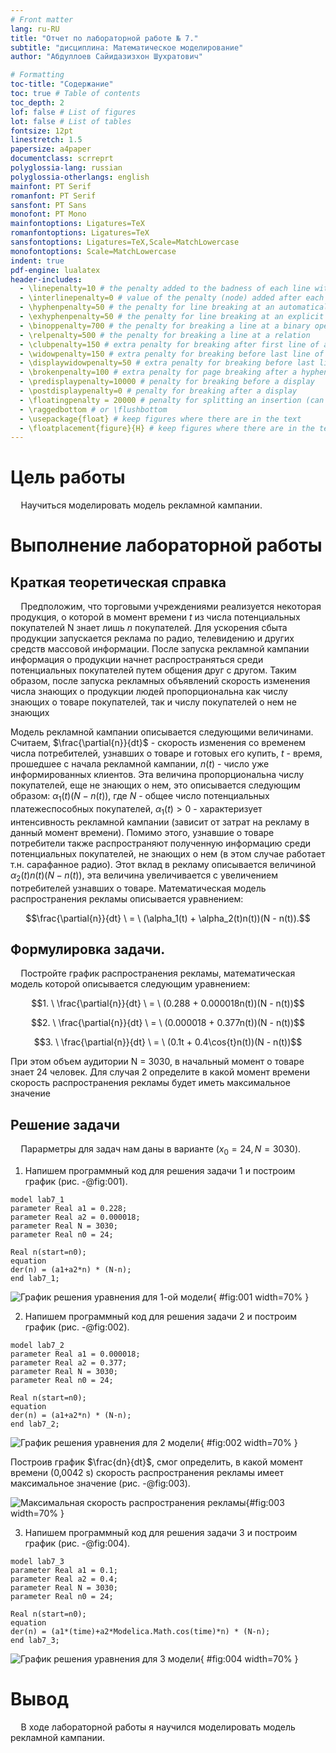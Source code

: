 ```yaml
---
# Front matter
lang: ru-RU
title: "Отчет по лабораторной работе № 7."
subtitle: "дисциплина: Математическое моделирование"
author: "Абдуллоев Сайидазизхон Шухратович"

# Formatting
toc-title: "Содержание"
toc: true # Table of contents
toc_depth: 2
lof: false # List of figures
lot: false # List of tables
fontsize: 12pt
linestretch: 1.5
papersize: a4paper
documentclass: scrreprt
polyglossia-lang: russian
polyglossia-otherlangs: english
mainfont: PT Serif
romanfont: PT Serif
sansfont: PT Sans
monofont: PT Mono
mainfontoptions: Ligatures=TeX
romanfontoptions: Ligatures=TeX
sansfontoptions: Ligatures=TeX,Scale=MatchLowercase
monofontoptions: Scale=MatchLowercase
indent: true
pdf-engine: lualatex
header-includes:
  - \linepenalty=10 # the penalty added to the badness of each line within a paragraph (no associated penalty node) Increasing the value makes tex try to have fewer lines in the paragraph.
  - \interlinepenalty=0 # value of the penalty (node) added after each line of a paragraph.
  - \hyphenpenalty=50 # the penalty for line breaking at an automatically inserted hyphen
  - \exhyphenpenalty=50 # the penalty for line breaking at an explicit hyphen
  - \binoppenalty=700 # the penalty for breaking a line at a binary operator
  - \relpenalty=500 # the penalty for breaking a line at a relation
  - \clubpenalty=150 # extra penalty for breaking after first line of a paragraph
  - \widowpenalty=150 # extra penalty for breaking before last line of a paragraph
  - \displaywidowpenalty=50 # extra penalty for breaking before last line before a display math
  - \brokenpenalty=100 # extra penalty for page breaking after a hyphenated line
  - \predisplaypenalty=10000 # penalty for breaking before a display
  - \postdisplaypenalty=0 # penalty for breaking after a display
  - \floatingpenalty = 20000 # penalty for splitting an insertion (can only be split footnote in standard LaTeX)
  - \raggedbottom # or \flushbottom
  - \usepackage{float} # keep figures where there are in the text
  - \floatplacement{figure}{H} # keep figures where there are in the text
---
```


# Цель работы

$\quad$Научиться моделировать модель рекламной кампании. 

# Выполнение лабораторной работы

## Краткая теоретическая справка

$\quad$Предположим, что торговыми учреждениями реализуется некоторая
продукция, о которой в момент времени $t$ из числа потенциальных покупателей N
знает лишь $n$ покупателей. Для ускорения сбыта продукции запускается реклама
по радио, телевидению и других средств массовой информации. После запуска
рекламной кампании информация о продукции начнет распространяться среди
потенциальных покупателей путем общения друг с другом. Таким образом, после
запуска рекламных объявлений скорость изменения числа знающих о продукции
людей пропорциональна как числу знающих о товаре покупателей, так и числу
покупателей о нем не знающих

Модель рекламной кампании описывается следующими величинами. Считаем, $\frac{\partial{n}}{dt}$ - скорость изменения со временем числа потребителей, узнавших о товаре и готовых его купить, $t$ - время, прошедшее с начала рекламной кампании, $n(t)$ - число уже информированных клиентов. Эта величина пропорциональна числу покупателей, еще не знающих о нем, это описывается следующим образом: $\alpha_1(t)(N-n(t))$, где $N$ - общее число потенциальных платежеспособных покупателей, $\alpha_1(t)>0$ - характеризует интенсивность
рекламной кампании (зависит от затрат на рекламу в данный момент времени).
Помимо этого, узнавшие о товаре потребители также распространяют полученную
информацию среди потенциальных покупателей, не знающих о нем (в этом случае
работает т.н. сарафанное радио). Этот вклад в рекламу описывается величиной $\alpha_2(t)n(t)(N-n(t))$,  эта величина увеличивается с увеличением потребителей
узнавших о товаре. Математическая модель распространения рекламы описывается
уравнением:

$$\frac{\partial{n}}{dt} \ = \ (\alpha_1(t) + \alpha_2(t)n(t))(N - n(t)).$$


## Формулировка задачи.

$\quad$Постройте график распространения рекламы, математическая модель которой описывается
следующим уравнением:

$$1. \ \frac{\partial{n}}{dt} \ = \ (0.288 + 0.000018n(t))(N - n(t))$$

$$2. \ \frac{\partial{n}}{dt} \ = \ (0.000018 +  0.377n(t))(N - n(t))$$

$$3. \ \frac{\partial{n}}{dt} \ = \ (0.1t + 0.4\cos{t}n(t))(N - n(t))$$

При этом объем аудитории N = 3030, в начальный момент о товаре знает 24 человек. Для случая 2 определите в какой момент времени скорость распространения рекламы будет иметь максимальное значение

## Решение задачи

$\quad$Парарметры для задач нам даны в варианте ($x_0 = 24, N = 3030$).

1. Напишем программный код для решения задачи 1 и построим график (рис. -@fig:001).

  ```Modelica
 model lab7_1
parameter Real a1 = 0.228;
parameter Real a2 = 0.000018;
parameter Real N = 3030;
parameter Real n0 = 24;

Real n(start=n0);
equation
der(n) = (a1+a2*n) * (N-n);
end lab7_1;
  ```

  ![График решения уравнения для 1-ой модели](image/1.jpg){ #fig:001 width=70% }

2. Напишем программный код для решения задачи 2 и построим график (рис. -@fig:002).

  ```Modelica
model lab7_2
parameter Real a1 = 0.000018;
parameter Real a2 = 0.377;
parameter Real N = 3030;
parameter Real n0 = 24;

Real n(start=n0);
equation
der(n) = (a1+a2*n) * (N-n);
end lab7_2;
  ```

   ![График решения уравнения для 2 модели](image/2_1.jpg){ #fig:002 width=70% }

Построив график $\frac{dn}{dt}$, смог определить, в какой момент времени (0,0042 s) скорость распространения рекламы имеет максимальное значение  (рис. -@fig:003).

![Максимальная скорость распространения рекламы](image/2_2.jpg){#fig:003 width=70% }

3. Напишем программный код для решения задачи 3 и построим график (рис. -@fig:004).

  ```Modelica
model lab7_3
parameter Real a1 = 0.1;
parameter Real a2 = 0.4;
parameter Real N = 3030;
parameter Real n0 = 24;

Real n(start=n0);
equation
der(n) = (a1*(time)+a2*Modelica.Math.cos(time)*n) * (N-n);
end lab7_3;
  ```

  ![График решения уравнения для 3 модели](image/3.jpg){ #fig:004 width=70% }


# Вывод

$\quad$В ходе лабораторной работы я научился моделировать модель рекламной кампании.